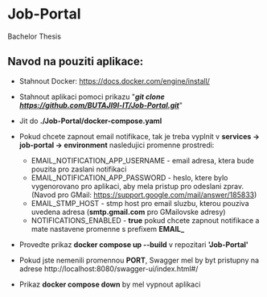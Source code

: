 # Job-Portal
Bachelor Thesis

Navod na pouziti aplikace:
-
- Stahnout Docker: https://docs.docker.com/engine/install/
- Stahnout aplikaci pomoci prikazu "***git clone https://github.com/BUTAJI9l-IT/Job-Portal.git***"
- Jit do **./Job-Portal/docker-compose.yaml**
- Pokud chcete zapnout email notifikace, tak je treba vyplnit v **services -> job-portal -> environment** nasledujici promenne prostredi:

  - EMAIL_NOTIFICATION_APP_USERNAME - email adresa, ktera bude pouzita pro zaslani notifikaci
  - EMAIL_NOTIFICATION_APP_PASSWORD - heslo, ktere bylo vygenorovano pro aplikaci, aby mela pristup pro odeslani zprav. (Navod pro GMail: https://support.google.com/mail/answer/185833)
  - EMAIL_STMP_HOST - stmp host pro email sluzbu, kterou pouziva uvedena adresa (**smtp.gmail.com** pro GMailovske adresy)
  - NOTIFICATIONS_ENABLED - **true** pokud chcete zapnout notifikace a mate nastavene promenne s prefixem **EMAIL_**
- Provedte prikaz **docker compose up --build** v repozitari **'Job-Portal'**
- Pokud jste nemenili promennou **PORT**, Swagger mel by byt pristupny na adrese http://localhost:8080/swagger-ui/index.html#/
- Prikaz **docker compose down** by mel vypnout aplikaci

